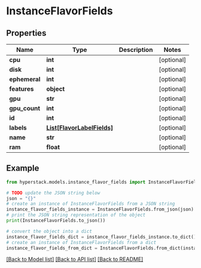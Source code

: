 # InstanceFlavorFields


## Properties

Name | Type | Description | Notes
------------ | ------------- | ------------- | -------------
**cpu** | **int** |  | [optional] 
**disk** | **int** |  | [optional] 
**ephemeral** | **int** |  | [optional] 
**features** | **object** |  | [optional] 
**gpu** | **str** |  | [optional] 
**gpu_count** | **int** |  | [optional] 
**id** | **int** |  | [optional] 
**labels** | [**List[FlavorLabelFields]**](FlavorLabelFields.md) |  | [optional] 
**name** | **str** |  | [optional] 
**ram** | **float** |  | [optional] 

## Example

```python
from hyperstack.models.instance_flavor_fields import InstanceFlavorFields

# TODO update the JSON string below
json = "{}"
# create an instance of InstanceFlavorFields from a JSON string
instance_flavor_fields_instance = InstanceFlavorFields.from_json(json)
# print the JSON string representation of the object
print(InstanceFlavorFields.to_json())

# convert the object into a dict
instance_flavor_fields_dict = instance_flavor_fields_instance.to_dict()
# create an instance of InstanceFlavorFields from a dict
instance_flavor_fields_from_dict = InstanceFlavorFields.from_dict(instance_flavor_fields_dict)
```
[[Back to Model list]](../README.md#documentation-for-models) [[Back to API list]](../README.md#documentation-for-api-endpoints) [[Back to README]](../README.md)



